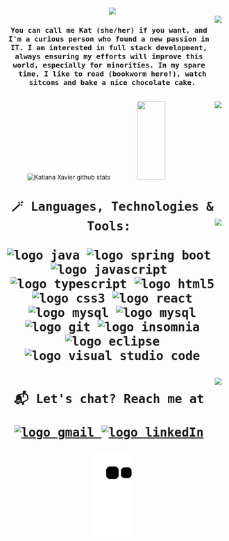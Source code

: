 <br>
<div align="center">
  <img src="https://i.imgur.com/i4KIzcY.gif">
</div>

<img align="right" height="120px" src="https://media3.giphy.com/media/6BuOdR0ow5YYdRNkIk/200w.webp?cid=ecf05e47vhuvvx2qltu94pcebdkwfw728maevsl2e20hrrby&ep=v1_stickers_search&rid=200w.webp&ct=s">

<h3 align='center'><samp>
  You can call me Kat (she/her) if you want, and I'm a curious person who found a new passion in IT. I am interested in full stack development, always ensuring my efforts will improve this world, especially for minorities. In my spare time, I like to read (bookworm here!), watch sitcoms and bake a nice chocolate cake. 
</h3></samp>

<div align="center">
<br>
  <img align="right" height="120px" src="https://media3.giphy.com/media/6BuOdR0ow5YYdRNkIk/200w.webp?cid=ecf05e47vhuvvx2qltu94pcebdkwfw728maevsl2e20hrrby&ep=v1_stickers_search&rid=200w.webp&ct=s">
  <img width="46%" height="185px" src="https://github-readme-stats.vercel.app/api?username=KatianaXavier&show_icons=true&count_private=true&hide_border=true&title_color=77ABD9&icon_color=3B82BF&text_color=ACD1F2&&bg_color=0d1117" alt="Katiana Xavier github stats" /> 
  <img width="36%" height="180px" src="https://github-readme-stats.vercel.app/api/top-langs/?username=KatianaXavier&layout=compact&hide_border=true&title_color=77ABD9&text_color=ACD1F2&bg_color=0d1117" />
</div>

<h1 align="center"><samp>
🪄 Languages, Technologies & Tools:
<img align="right" height="120px" src="https://media3.giphy.com/media/6BuOdR0ow5YYdRNkIk/200w.webp?cid=ecf05e47vhuvvx2qltu94pcebdkwfw728maevsl2e20hrrby&ep=v1_stickers_search&rid=200w.webp&ct=s">
<br>
<br>
<div>
    <img src="https://img.shields.io/badge/java-%23323330.svg?style=for-the-badge&logo=java&logoColor=white" alt="logo java">
    <img src="https://img.shields.io/badge/spring%20boot-%23323330.svg?style=for-the-badge&logo=spring&logoColor=6CB52D" alt="logo spring boot">
    <img src="https://img.shields.io/badge/javascript-%23323330.svg?style=for-the-badge&logo=javascript&logoColor=%23F7DF1E" alt="logo javascript">
    <img src="https://img.shields.io/badge/typescript-%23323330.svg?style=for-the-badge&logo=typescript&logoColor=0076C5" alt="logo typescript">
    <img src="https://img.shields.io/badge/html5-%23323330.svg?style=for-the-badge&logo=html5&logoColor=DD4B25" alt="logo html5">
    <img src="https://img.shields.io/badge/css3-%23323330.svg?style=for-the-badge&logo=css3&logoColor=254BDD" alt="logo css3">
    <img src="https://img.shields.io/badge/reactjs-%23323330?style=for-the-badge&logo=react&logoColor=00758F" alt="logo react">
    <img src="https://img.shields.io/badge/angular-%23323330?style=for-the-badge&logo=angular&logoColor=00758F" alt="logo mysql">
    <img src="https://img.shields.io/badge/MySQL-%23323330?style=for-the-badge&logo=mysql&logoColor=00758F" alt="logo mysql">
    <img src="https://img.shields.io/badge/git-%23323330.svg?style=for-the-badge&logo=git&logoColor=E84D31" alt="logo git">
    <img src="https://img.shields.io/badge/Insomnia-%23323330?style=for-the-badge&logo=insomnia&logoColor=5849BE" alt="logo insomnia">
    <img src="https://img.shields.io/badge/Eclipse-%23323330.svg?style=for-the-badge&logo=Eclipse&logoColor=525C86" alt="logo eclipse">
    <img src="https://img.shields.io/badge/VS%20Code-%23323330.svg?style=for-the-badge&logo=visual-studio-code&logoColor=2D7CB4" alt="logo visual studio code">
</div>
<br>

<img align="right" height="120px" src="https://media3.giphy.com/media/6BuOdR0ow5YYdRNkIk/200w.webp?cid=ecf05e47vhuvvx2qltu94pcebdkwfw728maevsl2e20hrrby&ep=v1_stickers_search&rid=200w.webp&ct=s">

📬 Let's chat? Reach me at
<br>
<br>
  <a href = "mailto:katianaxavierb@gmail.com" />
  <img src="https://img.shields.io/badge/Gmail-%23323330?style=for-the-badge&logo=gmail&logoColor=D14836" target="_blank" alt="logo gmail">
  <a href="https://www.linkedin.com/in/katianaxavier" />
  <img src="https://img.shields.io/badge/LinkedIn-%23323330?style=for-the-badge&logo=linkedin&logoColor=0077B5" target="_blank" alt="logo linkedIn">

![Snake animation](https://github.com/KatianaXavier/KatianaXavier/blob/output/github-contribution-grid-snake.svg)
